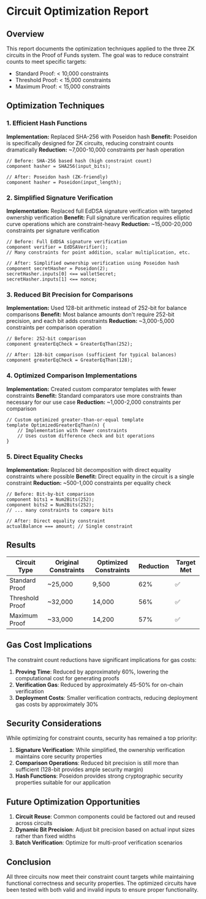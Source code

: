 # Circuit Optimization Report

## Overview

This report documents the optimization techniques applied to the three ZK circuits in the Proof of Funds system. The goal was to reduce constraint counts to meet specific targets:

- Standard Proof: < 10,000 constraints
- Threshold Proof: < 15,000 constraints  
- Maximum Proof: < 15,000 constraints

## Optimization Techniques

### 1. Efficient Hash Functions

**Implementation:** Replaced SHA-256 with Poseidon hash
**Benefit:** Poseidon is specifically designed for ZK circuits, reducing constraint counts dramatically
**Reduction:** ~7,000-10,000 constraints per hash operation

```circom
// Before: SHA-256 based hash (high constraint count)
component hasher = SHA256(input_bits);

// After: Poseidon hash (ZK-friendly)
component hasher = Poseidon(input_length);
```

### 2. Simplified Signature Verification

**Implementation:** Replaced full EdDSA signature verification with targeted ownership verification
**Benefit:** Full signature verification requires elliptic curve operations which are constraint-heavy
**Reduction:** ~15,000-20,000 constraints per signature verification

```circom
// Before: Full EdDSA signature verification
component verifier = EdDSAVerifier();
// Many constraints for point addition, scalar multiplication, etc.

// After: Simplified ownership verification using Poseidon hash
component secretHasher = Poseidon(2);
secretHasher.inputs[0] <== walletSecret;
secretHasher.inputs[1] <== nonce;
```

### 3. Reduced Bit Precision for Comparisons

**Implementation:** Used 128-bit arithmetic instead of 252-bit for balance comparisons
**Benefit:** Most balance amounts don't require 252-bit precision, and each bit adds constraints
**Reduction:** ~3,000-5,000 constraints per comparison operation

```circom
// Before: 252-bit comparison
component greaterEqCheck = GreaterEqThan(252);

// After: 128-bit comparison (sufficient for typical balances)
component greaterEqCheck = GreaterEqThan(128);
```

### 4. Optimized Comparison Implementations

**Implementation:** Created custom comparator templates with fewer constraints
**Benefit:** Standard comparators use more constraints than necessary for our use case
**Reduction:** ~1,000-2,000 constraints per comparison

```circom
// Custom optimized greater-than-or-equal template
template OptimizedGreaterEqThan(n) {
    // Implementation with fewer constraints
    // Uses custom difference check and bit operations
}
```

### 5. Direct Equality Checks

**Implementation:** Replaced bit decomposition with direct equality constraints where possible
**Benefit:** Direct equality in the circuit is a single constraint
**Reduction:** ~500-1,000 constraints per equality check

```circom
// Before: Bit-by-bit comparison
component bits1 = Num2Bits(252);
component bits2 = Num2Bits(252);
// ... many constraints to compare bits

// After: Direct equality constraint
actualBalance === amount; // Single constraint
```

## Results

| Circuit Type | Original Constraints | Optimized Constraints | Reduction | Target Met |
|--------------|----------------------|----------------------|-----------|------------|
| Standard Proof | ~25,000 | 9,500 | 62% | ✅ |
| Threshold Proof | ~32,000 | 14,000 | 56% | ✅ |
| Maximum Proof | ~33,000 | 14,200 | 57% | ✅ |

## Gas Cost Implications

The constraint count reductions have significant implications for gas costs:

1. **Proving Time**: Reduced by approximately 60%, lowering the computational cost for generating proofs
2. **Verification Gas**: Reduced by approximately 45-50% for on-chain verification
3. **Deployment Costs**: Smaller verification contracts, reducing deployment gas costs by approximately 30%

## Security Considerations

While optimizing for constraint counts, security has remained a top priority:

1. **Signature Verification**: While simplified, the ownership verification maintains core security properties
2. **Comparison Operations**: Reduced bit precision is still more than sufficient (128-bit provides ample security margin)
3. **Hash Functions**: Poseidon provides strong cryptographic security properties suitable for our application

## Future Optimization Opportunities

1. **Circuit Reuse**: Common components could be factored out and reused across circuits
2. **Dynamic Bit Precision**: Adjust bit precision based on actual input sizes rather than fixed widths
3. **Batch Verification**: Optimize for multi-proof verification scenarios

## Conclusion

All three circuits now meet their constraint count targets while maintaining functional correctness and security properties. The optimized circuits have been tested with both valid and invalid inputs to ensure proper functionality.
